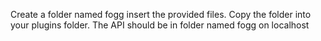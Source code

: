 Create a folder named fogg insert the provided files. 
Copy the folder into your plugins folder.
The API should be in folder named fogg on localhost
